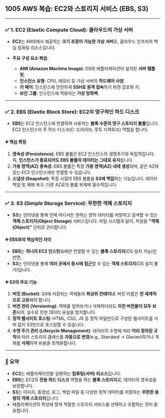 ## 1005 AWS 복습: EC2와 스토리지 서비스 (EBS, S3)

---

### ✅ 1. EC2 (Elastic Compute Cloud): 클라우드의 가상 서버

*   **EC2**는 AWS에서 제공하는 **크기 조정이 가능한 가상 서버**로, 클라우드 인프라의 핵심 컴퓨팅 리소스입니다.

*   **주요 구성 요소 복습**:
    *   **AMI (Amazon Machine Image)**: OS와 애플리케이션이 설치된 **서버 템플릿**.
    *   **인스턴스 유형**: CPU, 메모리 등 가상 서버의 **하드웨어 사양**.
    *   **키 페어**: 인스턴스에 안전하게 **SSH로 원격 접속**하기 위한 암호화 키.
    *   **보안 그룹**: 인스턴스에 적용되는 **가상 방화벽**.

---

### ✅ 2. EBS (Elastic Block Store): EC2의 영구적인 하드 디스크

*   **EBS**는 EC2 인스턴스에 연결하여 사용하는 **블록 수준의 영구 스토리지 볼륨**입니다. EC2 인스턴스의 주 하드 디스크(C: 드라이브, 루트 디렉토리) 역할을 합니다.

#### ➕ 핵심 특징

1.  **영속성 (Persistence)**: EBS 볼륨은 EC2 인스턴스의 생명주기와 독립적입니다. 즉, **인스턴스가 종료되어도 EBS 볼륨의 데이터는 그대로 유지**됩니다.
2.  **가용 영역(AZ) 종속성**: EBS 볼륨은 특정 **가용 영역(AZ) 내에 생성**되며, 같은 AZ에 있는 EC2 인스턴스에만 연결할 수 있습니다.
3.  **스냅샷 (Snapshot)**: 특정 시점의 EBS 볼륨을 **S3에 백업**하는 기능입니다. 데이터 백업 및 재해 복구, 다른 AZ로의 볼륨 복제에 필수적입니다.

---

### ✅ 3. S3 (Simple Storage Service): 무한한 객체 스토리지

*   **S3**는 인터넷을 통해 언제 어디서든 원하는 양의 데이터를 저장하고 검색할 수 있는 **객체 스토리지(Object Storage)** 서비스입니다. 파일 시스템과 달리, 파일을 **"객체(Object)"** 단위로 관리합니다.

#### ➕ EBS와의 핵심적인 차이

*   **EBS**는 **하나의 EC2 인스턴스**에만 연결할 수 있는 **블록 스토리지**(OS 설치 가능)인 반면,
*   **S3**는 인터넷을 통해 **여러 곳에서 동시에 접근**할 수 있는 **객체 스토리지**(OS 설치 불가)입니다.

#### ➕ S3의 주요 기능

1.  **버킷 (Bucket)**: S3에 저장되는 객체들의 **최상위 컨테이너**. 버킷 이름은 **전 세계적으로 고유**해야 합니다.
2.  **버전 관리 (Versioning)**: 객체를 덮어쓰거나 삭제하더라도 **이전 버전들이 모두 보존**되어, 실수로 인한 데이터 유실을 방지합니다.
3.  **정적 웹사이트 호스팅**: HTML, CSS, JS 등 정적 파일만으로 구성된 웹사이트를 서버 없이 S3만으로 호스팅할 수 있습니다.
4.  **수명 주기 관리 (Lifecycle Management)**: 데이터의 수명에 따라 **미리 정의된 규칙**에 따라 스토리지 클래스를 **자동으로 변경**(e.g., Standard → Glacier)하거나 객체를 **삭제**하여 비용을 최적화합니다.

---

### 📌 요약

*   **EC2**는 애플리케이션을 실행하는 **컴퓨팅(서버) 리소스**입니다.
*   **EBS**는 EC2의 **전용 하드 디스크** 역할을 하는 **블록 스토리지**로, 데이터의 영속성을 보장합니다.
*   **S3**는 이미지, 동영상, 로그, 백업 파일 등 다양한 정적 데이터를 저장하는 **무한한 용량의 객체 스토리지**입니다.
*   애플리케이션의 특성에 맞게 적절한 스토리지 서비스를 선택하고 조합하는 것이 중요합니다.